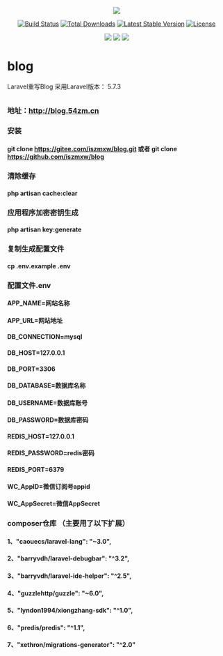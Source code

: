 <p align="center"><img src="https://laravel.com/assets/img/components/logo-laravel.svg"></p>

<p align="center">
<a href="http://blog.54zm.com"><img src="https://travis-ci.org/laravel/framework.svg" alt="Build Status"></a>
<a href="http://blog.54zm.com"><img src="https://poser.pugx.org/laravel/framework/d/total.svg" alt="Total Downloads"></a>
<a href="http://blog.54zm.com"><img src="https://poser.pugx.org/laravel/framework/v/stable.svg" alt="Latest Stable Version"></a>
<a href="http://blog.54zm.com"><img src="https://poser.pugx.org/laravel/framework/license.svg" alt="License"></a>
</p>

<p align="center">
<a href="https://join.slack.com/t/996icu/shared_invite/enQtNTc5MTU4MDkxOTA1LTJlYWVmMGQxOWNjZDA2NzdkMzQ3MjkzYmFlYTAxMTczZGQ0NmQ5ZWY5MTVjODQ4MWFkZGRhMmRmY2UwZGUyOTQ"><img src="https://img.shields.io/badge/slack-996ICU-%23de335e.svg"></a>
<a href="https://github.com/996icu/996.ICU/blob/master/LICENSE"><img src="https://img.shields.io/badge/license-NPL%20(The%20996%20Prohibited%20License)-blue.svg"></a>
<a href="https://996.icu"><img src="https://img.shields.io/badge/link-996.icu-red.svg"></a>
</p>

# blog
Laravel重写Blog   采用Laravel版本： 5.7.3 
######
### 地址：http://blog.54zm.cn

### 安装
#### git clone https://gitee.com/iszmxw/blog.git 或者 git clone https://github.com/iszmxw/blog
### 清除缓存
#### php artisan cache:clear
### 应用程序加密密钥生成
#### php artisan key:generate
### 复制生成配置文件
#### cp .env.example .env

### 配置文件.env
#### APP_NAME=网站名称

#### APP_URL=网站地址

#### DB_CONNECTION=mysql

#### DB_HOST=127.0.0.1

#### DB_PORT=3306

#### DB_DATABASE=数据库名称

#### DB_USERNAME=数据库账号

#### DB_PASSWORD=数据库密码

#### REDIS_HOST=127.0.0.1

#### REDIS_PASSWORD=redis密码

#### REDIS_PORT=6379

#### WC_AppID=微信订阅号appid

#### WC_AppSecret=微信AppSecret

### composer仓库 （主要用了以下扩展）
#### 1、"caouecs/laravel-lang": "~3.0",
#### 2、"barryvdh/laravel-debugbar": "^3.2",
#### 3、"barryvdh/laravel-ide-helper": "^2.5",
#### 4、"guzzlehttp/guzzle": "~6.0",
#### 5、"lyndon1994/xiongzhang-sdk": "^1.0",
#### 6、"predis/predis": "^1.1",
#### 7、"xethron/migrations-generator": "^2.0"
